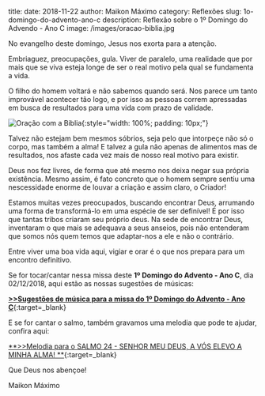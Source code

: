 title: 
date: 2018-11-22
author: Maikon Máximo
category: Reflexões
slug: 1o-domingo-do-advento-ano-c
description: Reflexão sobre o 1º Domingo do Advendo - Ano C
image: /images/oracao-biblia.jpg

No evangelho deste domingo, Jesus nos exorta para a atenção.

Embriaguez, preocupações, gula.
Viver de paralelo, uma realidade que por mais que se viva esteja longe de ser o real motivo pela qual se fundamenta a vida. 

O filho do homem voltará e não sabemos quando será.
Nos parece um tanto improvável acontecer tão logo,
e por isso as pessoas correm apressadas em busca de resultados para uma vida com prazo de validade.

![Oração com a Biblia](/images/oracao-biblia.jpg){:style="width: 100%; padding: 10px;"}

Talvez não estejam bem mesmos sóbrios, seja pelo que intorpeçe não só o corpo, mas também a alma!
E talvez a gula não apenas de alimentos mas de resultados,
nos afaste cada vez mais de nosso real motivo para existir. 

Deus nos fez livres, de forma que até mesmo nos deixa negar sua própria existência.
Mesmo assim, é fato concreto que o homem sempre sentiu uma nescessidade enorme de louvar a criação e assim claro, o Criador!

Estamos muitas vezes preocupados, buscando encontrar Deus,
arrumando uma forma de transformá-lo em uma espécie de ser definível!
É por isso que tantas tribos criaram seu próprio deus.
Na sede de encontrar Deus, inventaram o que mais se adequava a seus anseios,
pois não entenderam que somos nós quem temos que adaptar-nos a ele e não o contrário. 

Entre viver uma boa vida aqui, vigiar e orar é o que nos prepara para um encontro definitivo. 

Se for tocar/cantar nessa missa deste **1º Domingo do Advento - Ano C**, dia 02/12/2018,
aqui estão as nossas sugestões de músicas:

[**>>Sugestões de música para a missa do 1º Domingo do Advento - Ano C**](https://musicasparamissa.com.br/sugestoes-para/1o-domingo-do-advento-ano-c/){:target=\_blank}

E se for cantar o salmo, também gravamos uma melodia que pode te ajudar, confira aqui:

[**>>Melodia para o SALMO 24 - SENHOR MEU DEUS, A VÓS ELEVO A MINHA ALMA!
**](https://musicasparamissa.com.br/musica/salmo-24-senhor-meu-deus-a-vos-elevo-a-minha-alma/){:target=\_blank}

Que Deus nos abençoe!

Maikon Máximo

